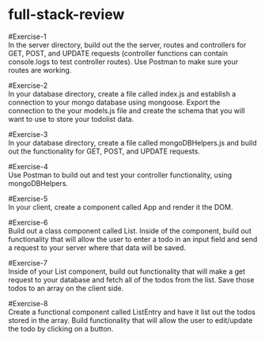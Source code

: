 # full-stack-review

#Exercise-1 <br />
In the server directory, build out the the server, routes and controllers for GET, POST, and UPDATE requests (controller functions can contain console.logs to test controller routes). Use Postman to make sure your routes are working.

#Exercise-2 <br />
In your database directory, create a file called index.js and establish a connection to your mongo database using mongoose. Export the connection to the your models.js file and create the schema that you will want to use to store your todolist data.

#Exercise-3 <br />
In your database directory, create a file called mongoDBHelpers.js and build out the functionality for GET, POST, and UPDATE requests.

#Exercise-4 <br />
Use Postman to build out and test your controller functionality, using mongoDBHelpers.

#Exercise-5 <br />
In your client, create a component called App and render it the DOM.

#Exercise-6 <br />
Build out a class component called List. Inside of the component, build out functionality that will allow the user to enter a todo in an input field and send a request to your server where that data will be saved.

#Exercise-7 <br />
Inside of your List component, build out functionality that will make a get request to your database and fetch all of the todos from the list. Save those todos to an array on the client side.

#Exercise-8 <br />
Create a functional component called ListEntry and have it list out the todos stored in the array. Build functionality that will allow the user to edit/update the todo by clicking on a button.
